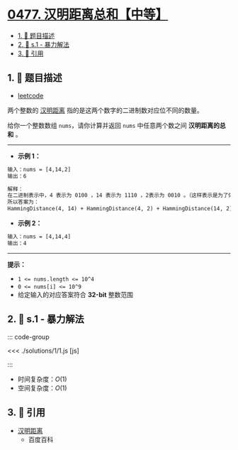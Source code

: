 # [0477. 汉明距离总和【中等】](https://github.com/tnotesjs/TNotes.leetcode/tree/main/notes/0477.%20%E6%B1%89%E6%98%8E%E8%B7%9D%E7%A6%BB%E6%80%BB%E5%92%8C%E3%80%90%E4%B8%AD%E7%AD%89%E3%80%91)

<!-- region:toc -->

- [1. 📝 题目描述](#1--题目描述)
- [2. 🎯 s.1 - 暴力解法](#2--s1---暴力解法)
- [3. 🔗 引用](#3--引用)

<!-- endregion:toc -->

## 1. 📝 题目描述

- [leetcode](https://leetcode.cn/problems/total-hamming-distance/)

两个整数的 [汉明距离][1] 指的是这两个数字的二进制数对应位不同的数量。

给你一个整数数组 `nums`，请你计算并返回 `nums` 中任意两个数之间 **汉明距离的总和** 。

---

- **示例 1：**

```txt
输入：nums = [4,14,2]
输出：6

解释：
在二进制表示中，4 表示为 0100 ，14 表示为 1110 ，2表示为 0010 。（这样表示是为了体现后四位之间关系）
所以答案为：
HammingDistance(4, 14) + HammingDistance(4, 2) + HammingDistance(14, 2) = 2 + 2 + 2 = 6
```

- **示例 2：**

```txt
输入：nums = [4,14,4]
输出：4
```

---

**提示：**

- `1 <= nums.length <= 10^4`
- `0 <= nums[i] <= 10^9`
- 给定输入的对应答案符合 **32-bit** 整数范围

## 2. 🎯 s.1 - 暴力解法

::: code-group

<<< ./solutions/1/1.js [js]

:::

- 时间复杂度：$O(1)$
- 空间复杂度：$O(1)$

## 3. 🔗 引用

- [汉明距离][1]
  - 百度百科

[1]: https://baike.baidu.com/item/%E6%B1%89%E6%98%8E%E8%B7%9D%E7%A6%BB/475174?fr=aladdin
